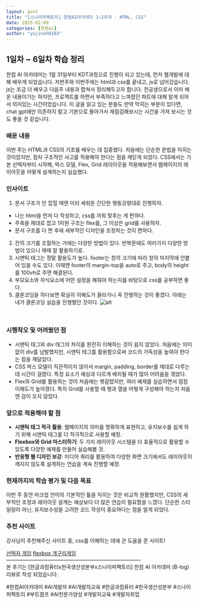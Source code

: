 ```yaml
---
layout: post
title: "[스나이퍼팩토리] 한컴AI아카데미 1~2주차 - HTML, CSS"
date: 2025-02-09
categories: [한컴ai]
author: "yujinoh0103"
---
```


## 1일차 ~ 6일차 학습 정리

한컴 AI 아카데미는 1월 31일부터 KDT과정으로 진행이 되고 있는데, 먼저 웹개발에 대해 배우게 되었습니다. 저번주와 이번주에는 html과 css를 끝내고, js로 넘어갔습니다. js는 조금 더 배우고 다음주 내용과 합쳐서 정리해두고자 합니다. 전공생으로서 이미 배운 내용이기는 하지만, 프로젝트를 하면서 부족하다고 느껴졌던 파트에 대해 알게 되어서 의미있는 시간이었습니다. 이 글을 읽고 있는 분들도 만약 막히는 부분이 있다면, chat gpt에만 의존하지 말고 기본으로 돌아가서 재점검해보시는 시간을 가져 보시는 것도 좋을 것 같습니다.
### 배운 내용

이번 주는 HTML과 CSS의 기초를 배우는 데 집중했다. 처음에는 단순한 문법을 익히는 것이었지만, 점차 구조적인 사고를 적용해야 한다는 점을 깨닫게 되었다. CSS에서는 기본 선택자부터 시작해, 박스 모델, Flex, Grid 레이아웃을 적용해보면서 웹페이지의 레이아웃을 어떻게 설계하는지 실습했다.

### 인사이트
1. 문서 구조가 안 잡힐 때엔 미리 세워둔 간단한 행동강령대로 진행하자.
- 나는 html을 먼저 다 작성하고, css를 끼워 맞추는 게 편하다.
- 주축을 제대로 잡고 1차원 구조는 flex를, 그 이상은 grid를 사용하자.
- 문서 구조를 다 짠 후에 세부적인 디자인을 조정하는 것이 편하다.

2. 칸의 크기를 조절하는 거에는 다양한 방법이 있다. 반복문에도 여러가지 다양한 방법이 있으니 제때 잘 활용하기로.
3. 시맨틱 태그는 정말 활용도가 높다. footer는 창의 크기에 따라 창의 마지막에 안붙어 있을 수도 있다. 이때엔 footer의 margin-top을 auto로 주고, body의 height를 100vh로 주면 해결된다.
4. 부모요소와 자식요소에 어떤 설정을 해줘야 하는지를 바탕으로 css를 공부하면 좋다.
5. 클론코딩을 하다보면 확실히 이해도가 올라가니 꼭 진행하는 것이 좋겠다. 아래는 내가 클론코딩 실습을 진행했던 것이다.
![alt](https://yujinoh0103.github.io/assets/img/1.png)

<br/>

### 시행착오 및 어려웠던 점

- 시맨틱 태그와 div 태그의 차이를 완전히 이해하는 것이 쉽지 않았다. 처음에는 의미 없이 div를 남발했지만, 시맨틱 태그를 활용함으로써 코드의 가독성을 높여야 한다는 점을 깨달았다.
- CSS 박스 모델이 직관적이지 않아서 margin, padding, border를 제대로 다루는 데 시간이 걸렸다. 특정 요소가 예상과 다르게 배치될 때가 많아 어려움을 겪었다.
- Flex와 Grid를 활용하는 것이 처음에는 헷갈렸지만, 여러 예제를 실습하면서 점점 이해도가 높아졌다. 특히 Grid를 사용할 때 행과 열을 어떻게 구성해야 하는지 처음엔 감이 오지 않았다.

### 앞으로 적용해야 할 점

- **시맨틱 태그 적극 활용**: 웹페이지의 의미를 명확하게 표현하고, 유지보수를 쉽게 하기 위해 시맨틱 태그를 더 적극적으로 사용할 예정.
- **Flexbox와 Grid 마스터하기**: 두 가지 레이아웃 시스템을 더 효율적으로 활용할 수 있도록 다양한 예제를 만들어 실습해볼 것.
- **반응형 웹 디자인 보강**: 미디어 쿼리를 활용하여 다양한 화면 크기에서도 레이아웃이 깨지지 않도록 설계하는 연습을 계속 진행할 예정.

### 현재까지의 학습 평가 및 다음 목표

이번 주 동안 마크업 언어의 기본적인 틀을 익히는 것은 비교적 원활했지만, CSS의 세부적인 조정과 레이아웃 설계는 예상보다 더 많은 연습이 필요함을 느꼈다. 단순한 스타일링이 아닌, 유지보수성을 고려한 코드 작성이 중요하다는 점을 알게 되었다.

### 추천 사이트
강사님이 추천해주신 사이트 중, css를 이해하는 데에 큰 도움을 준 사이트!

<a href="https://flukeout.github.io/">선택자 게임</a>
<a href="https://flexboxfroggy.com/">flexbox 개구리게임</a>
<br/>
——————————————————————————<br/>
본 후기는 [한글과컴퓨터x한국생산성본부x스나이퍼팩토리] 한컴 AI 아카데미 (B-log) 리뷰로 작성 되었습니다.

#한컴AI아카데미 #AI개발자 #AI개발자교육 #한글과컴퓨터 #한국생산성본부 #스나이퍼팩토리 #부트캠프 #AI전문가양성 #개발자교육 #개발자취업